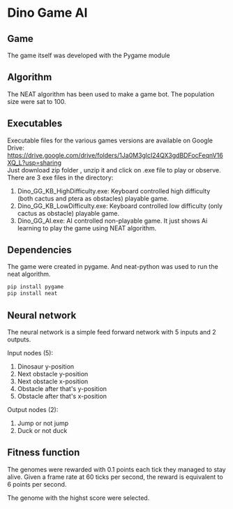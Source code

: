 # Dino Game AI #
## Game ##
The game itself was developed with the Pygame module

## Algorithm ##
The NEAT algorithm has been used to make a game bot. The population size were sat to 100.

## Executables ##
Executable files for the various games versions are available on Google Drive: 
</br>
https://drive.google.com/drive/folders/1Ja0M3glcI24QX3gdBDFocFeqnV16XQ_L?usp=sharing
</br>
Just download zip folder , unzip it and click on .exe file to play or observe. There are 3 exe files in the directory:
1. Dino_GG_KB_HighDifficulty.exe: Keyboard controlled high difficulty (both cactus and ptera as obstacles) playable game.
2. Dino_GG_KB_LowDifficulty.exe: Keyboard controlled low difficulty (only cactus as obstacle) playable game.
3. Dino_GG_AI.exe: AI controlled non-playable game. It just shows Ai learning to play the game using NEAT algorithm.

## Dependencies ##
The game were created in pygame. And neat-python was used to run the neat algorithm.
```bash
pip install pygame
pip install neat
```


## Neural network
The neural network is a simple feed forward network with 5 inputs and 2 outputs.

Input nodes (5):
1. Dinosaur y-position
2. Next obstacle y-position
3. Next obstacle x-position
4. Obstacle after that's y-position
5. Obstacle after that's x-position

Output nodes (2):
1. Jump or not jump
2. Duck or not duck

## Fitness function
The genomes were rewarded with 0.1 points each tick they managed to stay alive. Given a frame rate at 60 ticks per second, the reward is equivalent to 6 points per second.

The genome with the highst score were selected.

